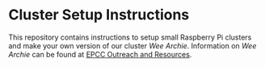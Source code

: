 # Cluster Setup Instructions

This repository contains instructions to setup small Raspberry Pi clusters and make your own version of our cluster  *Wee Archie*. Information on *Wee Archie* can be found at [EPCC Outreach and Resources](https://www.epcc.ed.ac.uk/discover-and-learn/resources-and-activities/what-is-a-supercomputer/wee-archie).
